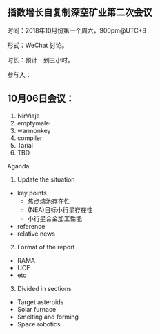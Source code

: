 ## 指数增长自复制深空矿业第二次会议

时间：2018年10月份第一个周六，900pm@UTC+8

形式：WeChat 讨论。

时长：预计一到三小时。

参与人：

## 10月06日会议：
1. NirViaje
2. emptymalei
3. warmonkey
4. compiler
5. Tarial
6. TBD

Aganda:

1. Update the situation
  * key points
    * 焦点熔池存在性
    * (NEA)目标小行星存在性
    * 小行星合金加工性能
  * reference
  * relative news
2. Format of the report
  * RAMA
  * UCF
  * etc
3. Divided in sections
  * Target asteroids
  * Solar furnace
  * Smelting and forming
  * Space robotics

